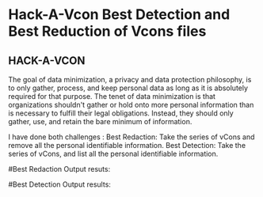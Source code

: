 # Hack-A-Vcon Best Detection and Best Reduction of Vcons files

## HACK-A-VCON


The goal of data minimization, a privacy and data protection philosophy, is to only gather, process, and keep personal data as long as it is absolutely required for that purpose. 
The tenet of data minimization is that organizations shouldn't gather or hold onto more personal information than is necessary to fulfill their legal obligations.
Instead, they should only gather, use, and retain the bare minimum of information.

I have done both challenges :
Best Redaction: Take the series of vCons and remove all the personal identifiable information. 
Best Detection: Take the series of vCons, and list all the personal identifiable information. 


#Best Redaction Output resuts:


#Best Detection Output results:
